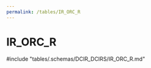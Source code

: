 ```yaml
---
permalink: /tables/IR_ORC_R
---
```

# IR\_ORC\_R
<!-- SPDX-License-Identifier: MPL-2.0 -->

<!-- ATTENTION : Ne pas supprimer ou modifier la ligne ci-dessous -->
#include "tables/.schemas/DCIR_DCIRS/IR_ORC_R.md"
<!-- ATTENTION : Ne pas supprimer ou modifier la ligne ci-dessus -->
